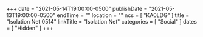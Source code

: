 +++
date = "2021-05-14T19:00:00-0500"
publishDate = "2021-05-13T19:00:00-0500"
endTime = ""
location = ""
ncs = [ "KA0LDG" ]
title = "Isolation Net 0514"
linkTitle = "Isolation Net"
categories = [ "Social" ]
dates = [ "Hidden" ]
+++
